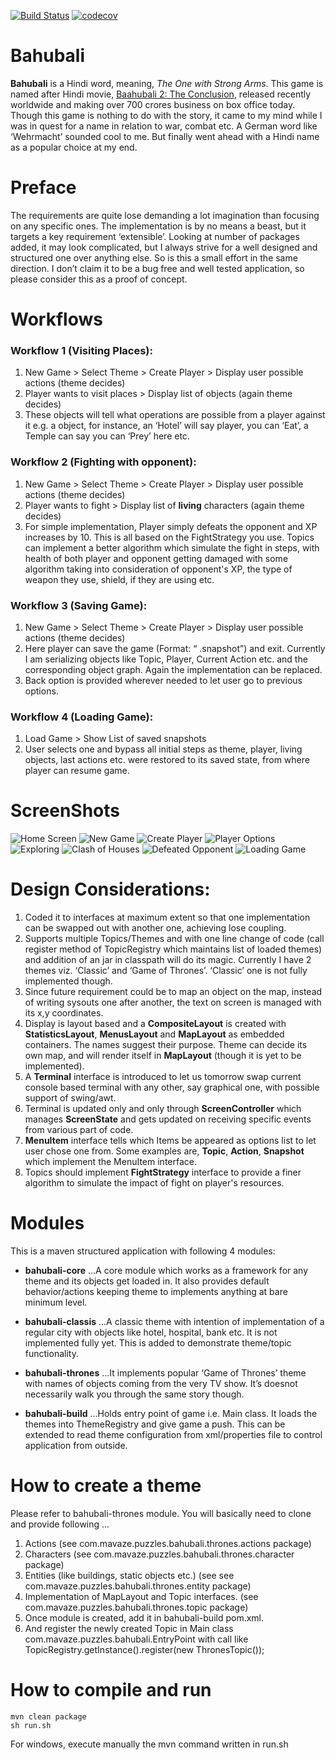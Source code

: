 [![Build Status](https://travis-ci.org/mavaze/bahubali.png)](https://travis-ci.org/mavaze/bahubali)
[![codecov](https://codecov.io/gh/mavaze/bahubali/branch/master/graph/badge.svg)](https://codecov.io/gh/mavaze/bahubali)

# Bahubali
**Bahubali** is a Hindi word, meaning, *The One with Strong Arms*. This game is named after Hindi movie, [Baahubali 2: The Conclusion](https://en.wikipedia.org/wiki/Baahubali_2:_The_Conclusion), released recently worldwide and making over 700 crores business on box office today. Though this game is nothing to do with the story, it came to my mind while I was in quest for a name in relation to war, combat etc. A German word like ‘Wehrmacht’ sounded cool to me. But finally went ahead with a Hindi name as a popular choice at my end.

# Preface
The requirements are quite lose demanding a lot imagination than focusing on any specific ones. The implementation is by no means a beast, but it targets a key requirement ‘extensible’. Looking at number of packages added, it may look complicated, but I always strive for a well designed and structured one over anything else. So is this a small effort in the same direction. I don’t claim it to be a bug free and well tested application, so please consider this as a proof of concept.

# Workflows

### Workflow 1 (Visiting Places):
1.	New Game > Select Theme > Create Player > Display user possible actions (theme decides)
2.	Player wants to visit places > Display list of objects (again theme decides)
3.	These objects will tell what operations are possible from a player against it e.g. a object, for instance, an ‘Hotel’ will say player, you can ‘Eat’, a Temple can say you can ‘Prey’ here etc.

### Workflow 2 (Fighting with opponent):
1.	New Game > Select Theme > Create Player > Display user possible actions (theme decides)
2.	Player wants to fight > Display list of **living** characters (again theme decides) 
3.  For simple implementation, Player simply defeats the opponent and XP increases by 10. This is all based on the FightStrategy you use. Topics can implement a better algorithm which simulate the fight in steps, with health of both player and opponent getting damaged with some algorithm taking into consideration of opponent's XP, the type of weapon they use, shield, if they are using etc.  

### Workflow 3 (Saving Game):
1.	New Game > Select Theme > Create Player > Display user possible actions (theme decides)
2.	Here player can save the game (Format: “<Name> <Timestamp>.snapshot”) and exit. Currently I am serializing objects like Topic, Player, Current Action etc. and the corresponding object graph. Again the implementation can be replaced. 
3.	Back option is provided wherever needed to let user go to previous options.

### Workflow 4 (Loading Game):
1.	Load Game > Show List of saved snapshots
2.	User selects one and bypass all initial steps as theme, player, living objects, last actions etc. were restored to its saved state, from where player can resume game.

# ScreenShots
![Home Screen](https://raw.githubusercontent.com/mavaze/bahubali/master/screenshots/01HomeScreen.PNG)
![New Game](https://raw.githubusercontent.com/mavaze/bahubali/master/screenshots/02SelectTheme.PNG)
![Create Player](https://raw.githubusercontent.com/mavaze/bahubali/master/screenshots/03CreatePlayer.PNG)
![Player Options](https://raw.githubusercontent.com/mavaze/bahubali/master/screenshots/04PlayerOptions.PNG)
![Exploring](https://raw.githubusercontent.com/mavaze/bahubali/master/screenshots/05Exploring.PNG)
![Clash of Houses](https://raw.githubusercontent.com/mavaze/bahubali/master/screenshots/06ClashOfHouses.PNG)
![Defeated Opponent](https://raw.githubusercontent.com/mavaze/bahubali/master/screenshots/07DefeatedOpponent.PNG)
![Loading Game](https://raw.githubusercontent.com/mavaze/bahubali/master/screenshots/08LoadingGame.PNG)

# Design Considerations:
1.	Coded it to interfaces at maximum extent so that one implementation can be swapped out with another one, achieving lose coupling.
2.	Supports multiple Topics/Themes and with one line change of code (call register method of TopicRegistry which maintains list of loaded themes) and addition of an jar in classpath will do its magic. Currently I have 2 themes viz. ‘Classic’ and ‘Game of Thrones’. ‘Classic’ one is not fully implemented though.
3.	Since future requirement could be to map an object on the map, instead of writing sysouts one after another, the text on screen is managed with its x,y coordinates.
4.	Display is layout based and a **CompositeLayout** is created with **StatisticsLayout**, **MenusLayout** and **MapLayout** as embedded containers. The names suggest their purpose. Theme can decide its own map, and will render itself in **MapLayout** (though it is yet to be implemented).
5.	A **Terminal** interface is introduced to let us tomorrow swap current console based terminal with any other, say graphical one, with possible support of swing/awt.
6.	Terminal is updated only and only through **ScreenController** which manages **ScreenState** and gets updated on receiving specific events from various part of code.
7.	**MenuItem** interface tells which Items be appeared as options list to let user chose one from. Some examples are, **Topic**, **Action**, **Snapshot** which implement the MenuItem interface.
8.  Topics should implement **FightStrategy** interface to provide a finer algorithm to simulate the impact of fight on player's resources.

# Modules

This is a maven structured application with following 4 modules:

* **bahubali-core**
...A core module which works as a framework for any theme and its objects get loaded in. It also provides default behavior/actions keeping theme to implements anything at bare minimum level.

* **bahubali-classis**
...A classic theme with intention of implementation of a regular city with objects like hotel, hospital, bank etc. It is not implemented fully yet. This is added to demonstrate theme/topic functionality.

* **bahubali-thrones**
...It implements popular ‘Game of Thrones’ theme with names of objects coming from the very TV show. It’s doesnot necessarily walk you through the same story though.

* **bahubali-build**
...Holds entry point of game i.e. Main class. It loads the themes into ThemeRegistry and give game a push. This can be extended to read theme configuration from xml/properties file to control application from outside. 

# How to create a theme
Please refer to bahubali-thrones module. You will basically need to clone and provide following ...
1. Actions (see com.mavaze.puzzles.bahubali.thrones.actions package)
2. Characters (see com.mavaze.puzzles.bahubali.thrones.character package)
3. Entities (like buildings, static objects etc.) (see see com.mavaze.puzzles.bahubali.thrones.entity package)
4. Implementation of MapLayout and Topic interfaces. (see com.mavaze.puzzles.bahubali.thrones.topic package)
5. Once module is created, add it in bahubali-build pom.xml.
6. And register the newly created Topic in Main class com.mavaze.puzzles.bahubali.EntryPoint with call like TopicRegistry.getInstance().register(new ThronesTopic());


# How to compile and run
```
mvn clean package
sh run.sh
```
For windows, execute manually the mvn command written in run.sh
